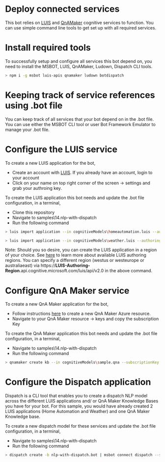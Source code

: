 # Deploy connected services
This bot relies on [LUIS](https://luis.ai) and [QnAMaker](https://qnamaker.ai) cognitive services to function. You can use simple command line tools to get set up with all required services.

# Install required tools
To successfully setup and configure all services this bot depend on, you need to install the MSBOT, LUIS, QnAMaker, Ludown, Dispatch CLI tools. 

```bash
> npm i -g msbot luis-apis qnamaker ludown botdispatch
```

# Keeping track of service references using .bot file
You can keep track of all services that your bot depend on in the .bot file. You can use either the MSBOT CLI tool or user Bot Framework Emulator to manage your .bot file. 

# Configure the LUIS service
To create a new LUIS application for the bot, 
- Create an account with [LUIS](https://luis.ai). If you already have an account, login to your account
- Click on your name on top right corner of the screen -> settings and grab your authroing key.

To create the LUIS application this bot needs and update the .bot file configuration, in a terminal, 
- Clone this repository
- Navigate to samples\14.nlp-with-dispatch
- Run the following command
```bash 
> luis import application --in cognitiveModels\homeautomation.luis --authoringKey <YOUR-LUIS-AUTHORING-KEY> --endpointBasePath https://westus.api.cognitive.microsoft.com/luis/api/v2.0 --msbot | msbot connect LUIS --stdin --name homeautomation-LUIS

> luis import application --in cognitiveModels\weather.luis --authoringKey <YOUR-LUIS-AUTHORING-KEY> --endpointBasePath https://westus.api.cognitive.microsoft.com/luis/api/v2.0 --msbot | msbot connect LUIS --stdin --name weather-LUIS
```

Note: Should you so desire, you can create the LUIS application in a region of your choice. See [here](https://docs.microsoft.com/en-us/azure/cognitive-services/LUIS/luis-reference-regions) to learn more about available LUIS authoring regions. You can specify a different region (westus or westeurope or australiaeast) via https://**LUIS-Authoring-Region**.api.cognitive.microsoft.com/luis/api/v2.0 in the above command.

# Configure QnA Maker service
To create a new QnA Maker application for the bot, 
- Follow instructions [here](https://docs.microsoft.com/en-us/azure/cognitive-services/qnamaker/how-to/set-up-qnamaker-service-azure) to create a new QnA Maker Azure resource.
- Navigate to your QnA Maker resource -> keys and copy the subscription Key

To create the QnA Maker application this bot needs and update the .bot file configuration, in a terminal, 
- Navigate to samples\14.nlp-with-dispatch
- Run the following command
```bash
> qnamaker create kb --in cognitiveModels\sample.qna --subscriptionKey <YOUR-QNA-SUBSCRIPTION-KEY> --msbot | msbot connect qna --stdin --name simple-QnA
```

# Configure the Dispatch application
Dispatch is a CLI tool that enables you to create a dispatch NLP model across the different LUIS applications and/ or QnA Maker Knowledge Bases you have for your bot. For this sample, you would have already created 2 LUIS applications (Home Automation and Weather) and one QnA Maker Knowledge base. 

To create a new dispatch model for these services and update the .bot file configuration, in a terminal,
- Navigate to samples\14.nlp-with-dispatch
- Run the following command
```bash
> dispatch create -b nlp-with-dispatch.bot | msbot connect dispatch --stdin --name bot-dispatch
```